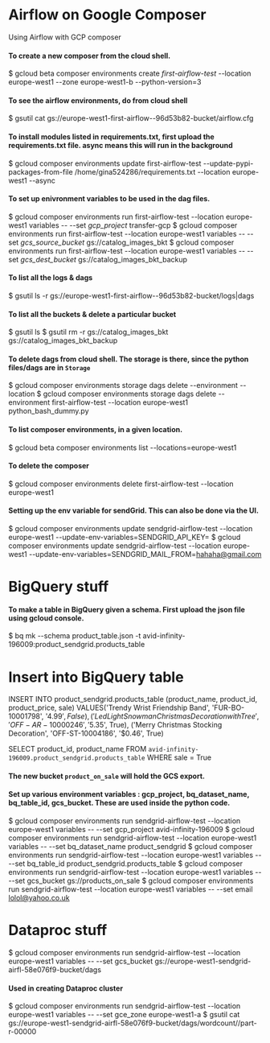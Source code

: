 # Airflow on Google Composer
Using Airflow with GCP composer

#### To create a new composer from the cloud shell.
$ gcloud beta composer environments create *first-airflow-test* --location europe-west1 --zone europe-west1-b --python-version=3

#### To see the airflow environments, do from cloud shell
$ gsutil cat gs://europe-west1-first-airflow--96d53b82-bucket/airflow.cfg

#### To install modules listed in requirements.txt, first upload the requirements.txt file. async means this will run in the background
$ gcloud composer environments update first-airflow-test --update-pypi-packages-from-file /home/gina524286/requirements.txt --location europe-west1 --async

#### To set up enivronment variables to be used in the dag files. 
$ gcloud composer environments run first-airflow-test --location europe-west1 variables -- --set *gcp_project* transfer-gcp
$ gcloud composer environments run first-airflow-test --location europe-west1 variables -- --set *gcs_source_bucket* gs://catalog_images_bkt
$ gcloud composer environments run first-airflow-test --location europe-west1 variables -- --set *gcs_dest_bucket* gs://catalog_images_bkt_backup

#### To list all the logs & dags
$ gsutil ls -r gs://europe-west1-first-airflow--96d53b82-bucket/logs|dags

#### To list all the buckets & delete a particular bucket
$ gsutil ls
$ gsutil rm -r gs://catalog_images_bkt gs://catalog_images_bkt_backup

#### To delete dags from cloud shell. The storage is there, since the python files/dags are in `Storage`
$ gcloud composer environments storage dags delete --environment <composer-name> --location <composer-location> <some-python-dag-file>
$ gcloud composer environments storage dags delete --environment first-airflow-test --location europe-west1 python_bash_dummy.py

#### To list composer environments, in a given location.
$ gcloud beta composer environments list --locations=europe-west1

#### To delete the composer
$ gcloud composer environments delete first-airflow-test --location europe-west1

#### Setting up the env variable for sendGrid. This can also be done via the UI.
$ gcloud composer environments update sendgrid-airflow-test --location europe-west1 --update-env-variables=SENDGRID_API_KEY= <some-api-key>
$ gcloud composer environments update sendgrid-airflow-test --location europe-west1 --update-env-variables=SENDGRID_MAIL_FROM=hahaha@gmail.com


# BigQuery stuff

#### To make a table in BigQuery given a schema. First upload the json file using gcloud console.
$ bq mk --schema product_table.json -t avid-infinity-196009:product_sendgrid.products_table

# Insert into BigQuery table

INSERT INTO product_sendgrid.products_table (product_name, product_id, product_price, sale)
VALUES('Trendy Wrist Friendship Band', 'FUR-BO-10001798', '$4.99', False),
     ('Led Light Snowman Christmas Decoration with Tree', 'OFF-AR-10000246', '$5.35', True),
     ('Merry Christmas Stocking Decoration', 'OFF-ST-10004186', '$0.46', True)


SELECT product_id, product_name FROM `avid-infinity-196009.product_sendgrid.products_table`
WHERE sale = True

#### The new bucket `product_on_sale` will hold the GCS export.
#### Set up various environment variables : gcp_project, bq_dataset_name, bq_table_id, gcs_bucket. These are used inside the python code.

$ gcloud composer environments run sendgrid-airflow-test --location europe-west1 variables -- --set gcp_project avid-infinity-196009
$ gcloud composer environments run sendgrid-airflow-test --location europe-west1 variables -- --set bq_dataset_name product_sendgrid
$ gcloud composer environments run sendgrid-airflow-test --location europe-west1 variables -- --set bq_table_id product_sendgrid.products_table
$ gcloud composer environments run sendgrid-airflow-test --location europe-west1 variables -- --set gcs_bucket gs://products_on_sale
$ gcloud composer environments run sendgrid-airflow-test --location europe-west1 variables -- --set email lolol@yahoo.co.uk


# Dataproc stuff
$ gcloud composer environments run sendgrid-airflow-test --location europe-west1 variables -- --set gcs_bucket gs://europe-west1-sendgrid-airfl-58e076f9-bucket/dags

#### Used in creating Dataproc cluster
$ gcloud composer environments run sendgrid-airflow-test --location europe-west1 variables -- --set gce_zone europe-west1-a
$ gsutil cat gs://europe-west1-sendgrid-airfl-58e076f9-bucket/dags/wordcount/<some-folder>/part-r-00000

